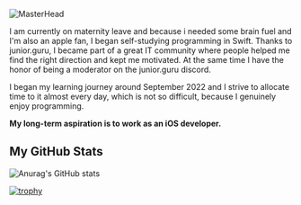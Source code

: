 ![MasterHead](https://github.com/PavlaBerankova/PavlaBerankova/assets/107038196/373d6310-4f90-471d-8fc9-f44932075353)

I am currently on maternity leave and because i needed some brain fuel and I'm also an apple fan, I began self-studying programming in Swift. Thanks to junior.guru, I became part of a great IT community where people helped me find the right direction and kept me motivated. At the same time I have the honor of being a moderator on the junior.guru discord.

I began my learning journey around September 2022 and I strive to allocate time to it almost every day, which is not so difficult, because I genuinely enjoy programming.

**My long-term aspiration is to work as an iOS developer.**




## My GitHub Stats
![Anurag's GitHub stats](https://github-readme-stats.vercel.app/api?username=PavlaBerankova&show_icons=true&theme=gruvbox)   

[![trophy](https://github-profile-trophy.vercel.app/?username=PavlaBerankova&theme=gruvbox&title=Stars,Repositories,Commits,Followers)](https://github.com/PavlaBerankova/github-profile-trophy)


